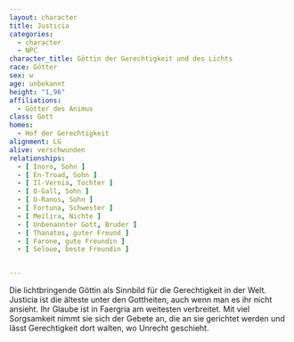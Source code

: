 ```yaml
---
layout: character
title: Justicia
categories:
  - character
  - NPC
character_title: Göttin der Gerechtigkeit und des Lichts
race: Götter
sex: w
age: unbekannt
height: "1,96"
affiliations:
  - Götter des Animus
class: Gott
homes:
  - Hof der Gerechtigkeit
alignment: LG
alive: verschwunden
relationships:
  - [ Inoro, Sohn ]
  - [ En-Troad, Sohn ]
  - [ Il-Vernia, Tochter ]
  - [ O-Gall, Sohn ]
  - [ U-Ranos, Sohn ]
  - [ Fortuna, Schwester ]
  - [ Meilira, Nichte ]
  - [ Unbenannter Gott, Bruder ]
  - [ Thanatos, guter Freund ]
  - [ Farone, gute Freundin ]
  - [ Seloue, beste Freundin ]


---
```


Die lichtbringende Göttin als Sinnbild für die Gerechtigkeit in der Welt. Justicia ist die älteste unter den Gottheiten,
auch wenn man es ihr nicht ansieht. Ihr Glaube ist in Faergria am weitesten verbreitet. Mit viel Sorgsamkeit nimmt sie
sich der Gebete an, die an sie gerichtet werden und lässt Gerechtigkeit dort walten, wo Unrecht geschieht.
